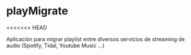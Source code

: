 # playMigrate

<<<<<<< HEAD

Aplicación para migrar playlist entre diversos servicios de streaming de audio (Spotify, Tidal, Youtube Music ...)
